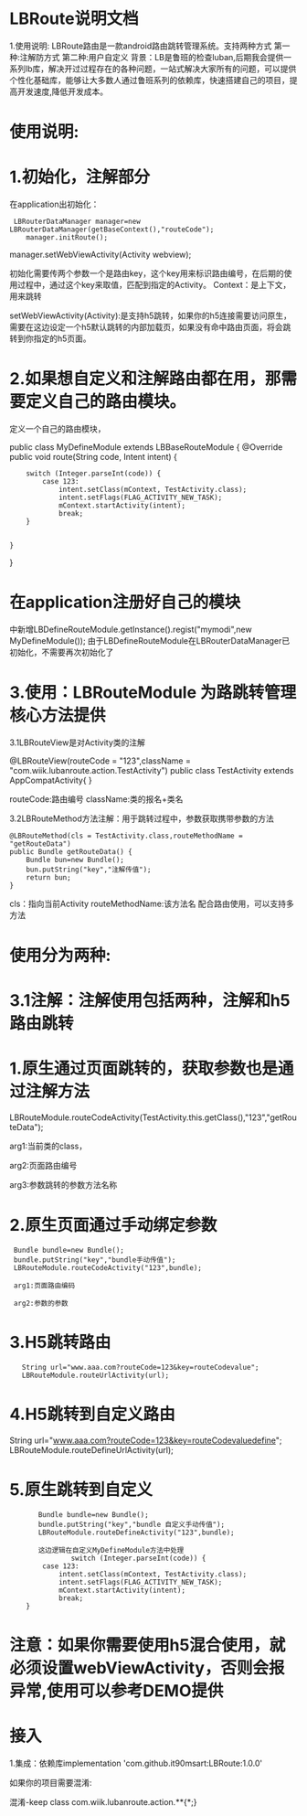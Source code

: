 # LBRoute说明文档
1.使用说明:
LBRoute路由是一款android路由跳转管理系统。支持两种方式
第一种:注解防方式
第二种:用户自定义
背景：LB是鲁班的检查luban,后期我会提供一系列lb库，解决开过过程存在的各种问题，一站式解决大家所有的问题，可以提供个性化基础库，能够让大多数人通过鲁班系列的依赖库，快速搭建自己的项目，提高开发速度,降低开发成本。
     
# 使用说明:

# 1.初始化，注解部分
在application出初始化：

     LBRouterDataManager manager=new LBRouterDataManager(getBaseContext(),"routeCode");
        manager.initRoute();
manager.setWebViewActivity(Activity webview);
        
        
初始化需要传两个参数一个是路由key，这个key用来标识路由编号，在后期的使用过程中，通过这个key来取值，匹配到指定的Activity。
Context：是上下文，用来跳转

setWebViewActivity(Activity):是支持h5跳转，如果你的h5连接需要访问原生，需要在这边设定一个h5默认跳转的内部加载页，如果没有命中路由页面，将会跳转到你指定的h5页面。
       
       
       
# 2.如果想自定义和注解路由都在用，那需要定义自己的路由模块。
定义一个自己的路由模块，

public class MyDefineModule extends LBBaseRouteModule {
    @Override
    public void route(String code, Intent intent) {

        switch (Integer.parseInt(code)) {
            case 123:
                intent.setClass(mContext, TestActivity.class);
                intent.setFlags(FLAG_ACTIVITY_NEW_TASK);
                mContext.startActivity(intent);
                break;
        }


    }
}

#  在application注册好自己的模块

中新增LBDefineRouteModule.getInstance().regist("mymodi",new MyDefineModule());
由于LBDefineRouteModule在LBRouterDataManager已初始化，不需要再次初始化了



# 3.使用：LBRouteModule 为路跳转管理核心方法提供

3.1LBRouteView是对Activity类的注解

@LBRouteView(routeCode = "123",className = "com.wiik.lubanroute.action.TestActivity")
public class TestActivity extends AppCompatActivity{
}

routeCode:路由编号
className:类的报名+类名

3.2LBRouteMethod方法注解：用于跳转过程中，参数获取携带参数的方法

    @LBRouteMethod(cls = TestActivity.class,routeMethodName = "getRouteData")
    public Bundle getRouteData() {
        Bundle bun=new Bundle();
        bun.putString("key","注解传值");
        return bun;
    }
    
   
cls：指向当前Activity
routeMethodName:该方法名
配合路由使用，可以支持多方法



#  使用分为两种:

# 3.1注解：注解使用包括两种，注解和h5路由跳转

# 1.原生通过页面跳转的，获取参数也是通过注解方法

LBRouteModule.routeCodeActivity(TestActivity.this.getClass(),"123","getRouteData");

arg1:当前类的class，

arg2:页面路由编号

arg3:参数跳转的参数方法名称


# 2.原生页面通过手动绑定参数

     Bundle bundle=new Bundle();
     bundle.putString("key","bundle手动传值");
     LBRouteModule.routeCodeActivity("123",bundle);
     
     arg1:页面路由编码
     
     arg2:参数的参数
     
     
# 3.H5跳转路由
       String url="www.aaa.com?routeCode=123&key=routeCodevalue";
       LBRouteModule.routeUrlActivity(url);



# 4.H5跳转到自定义路由

 String url="www.aaa.com?routeCode=123&key=routeCodevaluedefine";
                LBRouteModule.routeDefineUrlActivity(url);
                
                
# 5.原生跳转到自定义
           Bundle bundle=new Bundle();
           bundle.putString("key","bundle 自定义手动传值");
           LBRouteModule.routeDefineActivity("123",bundle);
           
           这边逻辑在自定义MyDefineModule方法中处理
                   switch (Integer.parseInt(code)) {
            case 123:
                intent.setClass(mContext, TestActivity.class);
                intent.setFlags(FLAG_ACTIVITY_NEW_TASK);
                mContext.startActivity(intent);
                break;
        }
     
     
     
# 注意：如果你需要使用h5混合使用，就必须设置webViewActivity，否则会报异常,使用可以参考DEMO提供

# 接入
1.集成：依赖库implementation 'com.github.it90msart:LBRoute:1.0.0'

如果你的项目需要混淆:

混淆-keep class com.wiik.lubanroute.action.**{*;}
























